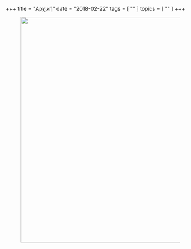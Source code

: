 +++
title = "Αρχική"
date = "2018-02-22"
tags = [ "" ]
topics = [ "" ]
+++

<figure>
  <a href="https://unsplash.com/photos/purple-petaled-flowers-0ZxdAGG4aWU">
    <img src="https://images.unsplash.com/photo-1534710961216-75c88202f43e?q=80&w=1976&auto=format&fit=crop&ixlib=rb-4.0.3&ixid=M3wxMjA3fDB8MHxwaG90by1wYWdlfHx8fGVufDB8fHx8fA%3D%3D" height="600" widht=""300">
  </a>
</figure>
